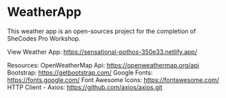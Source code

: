 # WeatherApp
This weather app is an open-sources project for the completion of SheCodes Pro Workshop.

View Weather App: https://sensational-pothos-350e33.netlify.app/

Resources:
  OpenWeatherMap Api: https://openweathermap.org/api
  Bootstrap: https://getbootstrap.com/
  Google Fonts: https://fonts.google.com/
  Font Awesome Icons: https://fontawesome.com/
  HTTP Client - Axios: https://github.com/axios/axios.git 
